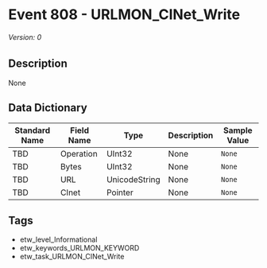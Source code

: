 # Event 808 - URLMON_CINet_Write
###### Version: 0

## Description
None

## Data Dictionary
|Standard Name|Field Name|Type|Description|Sample Value|
|---|---|---|---|---|
|TBD|Operation|UInt32|None|`None`|
|TBD|Bytes|UInt32|None|`None`|
|TBD|URL|UnicodeString|None|`None`|
|TBD|CInet|Pointer|None|`None`|

## Tags
* etw_level_Informational
* etw_keywords_URLMON_KEYWORD
* etw_task_URLMON_CINet_Write